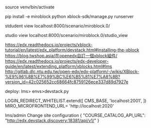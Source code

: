 source venv/bin/activate

pip install -e miroblock
python xblock-sdk/manage.py runserver

stdudent view
localhost:8000/scenario/miroblock.0/

studio view
localhost:8000/scenario/miroblock.0/studio_view


https://edx.readthedocs.io/projects/xblock-tutorial/en/latest/edx_platform/devstack.html#installing-the-xblock
https://blog.twshop.asia/在openedx自訂一個xblock組件/
https://edx.readthedocs.io/projects/edx-developer-guide/en/latest/extending_platform/xblocks.html#lms
http://gitlab.dlc.ntu.edu.tw/open-edx/edx-platform/-/wikis/XBlock-%E9%96%8B%E7%99%BC%E6%B5%81%E7%A8%8B?version_id=42c025652cc68664fc8759126ece337d89d7927e



deploy:
lms> envs>devstack.py

LOGIN_REDIRECT_WHITELIST.extend([
    CMS_BASE,
    'localhost:2001',
])
MIRO_MICROFRONTEND_URL= 'http://localhost:2020'

lms/admin
Change site configuration
{
    "COURSE_CATALOG_API_URL": "http://edx.devstack.discovery:18381/api/v1/"
}


